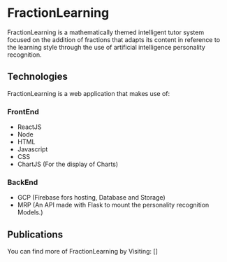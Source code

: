 # FractionLearning
FractionLearning is a mathematically themed intelligent tutor system focused on the addition of fractions that adapts its content in reference to the learning style through the use of artificial intelligence personality recognition.

## Technologies

FractionLearning is a web application that makes use of:

### FrontEnd
- ReactJS
- Node
- HTML
- Javascript
- CSS
- ChartJS (For the display of Charts)

### BackEnd
- GCP (Firebase fors hosting, Database and Storage)
- MRP (An API made with Flask to mount the personality recognition Models.)


## Publications
You can find more of FractionLearning by Visiting: []
